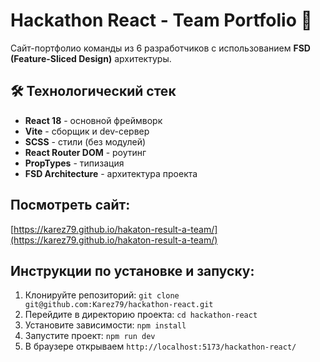 # Hackathon React - Team Portfolio 🚀

Сайт-портфолио команды из 6 разработчиков с использованием **FSD (Feature-Sliced Design)** архитектуры.

## 🛠 Технологический стек

- **React 18** - основной фреймворк
- **Vite** - сборщик и dev-сервер
- **SCSS** - стили (без модулей)
- **React Router DOM** - роутинг
- **PropTypes** - типизация
- **FSD Architecture** - архитектура проекта


## Посмотреть сайт:

[https://karez79.github.io/hakaton-result-a-team/](https://karez79.github.io/hakaton-result-a-team/)


## Инструкции по установке и запуску:

1. Клонируйте репозиторий: `git clone git@github.com:Karez79/hackathon-react.git`
2. Перейдите в директорию проекта: `cd hackathon-react`
3. Установите зависимости: `npm install`
4. Запустите проект: `npm run dev`
5. В браузере открываем `http://localhost:5173/hackathon-react/`


